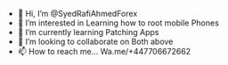 - 👋 Hi, I’m @SyedRafiAhmedForex
- 👀 I’m interested in Learning how to root mobile Phones
- 🌱 I’m currently learning Patching Apps
- 💞️ I’m looking to collaborate on Both above
- 📫 How to reach me...
 Wa.me/+447706672662
<!---
SyedRafiAhmedForex/SyedRafiAhmedForex is a ✨ special ✨ repository because its `README.md` (this file) appears on your GitHub profile.
You can click the Preview link to take a look at your changes.
--->
